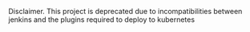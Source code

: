 Disclaimer.
This project is deprecated due to incompatibilities between jenkins and the plugins required to  deploy to kubernetes
